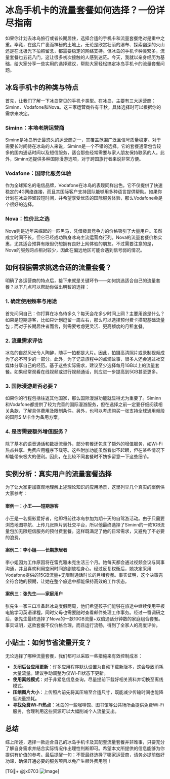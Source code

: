 # 冰岛手机卡的流量套餐如何选择？一份详尽指南

如果你计划去冰岛旅行或者长期居住，选择合适的手机卡和流量套餐绝对是重中之重。毕竟，在这片广袤而神秘的土地上，无论是欣赏壮丽的瀑布、探索幽深的火山还是在北极光下拍照留念，都需要稳定的网络支持。但冰岛的手机卡种类繁多，流量套餐也五花八门，这让很多初次接触的人感到迷茫。今天，我就以亲身经历为基础，给大家分享一些实用的选择建议，帮助大家轻松搞定冰岛手机卡的流量套餐问题。

## 冰岛手机卡的种类与特点

首先，让我们了解一下冰岛常见的手机卡类型。在冰岛，主要有三大运营商：Siminn、Vodafone和Nova。这三家运营商各有千秋，具体选择时可以根据你的需求来决定。

### Siminn：本地老牌运营商
Siminn是冰岛历史最悠久的运营商之一，其覆盖范围广泛且信号质量稳定。对于需要长时间待在冰岛的人来说，Siminn是一个不错的选择。它的套餐通常包含较多的国内通话时间以及短信服务，适合那些经常需要与家人朋友保持联系的人。此外，Siminn还提供多种国际漫游选项，对于跨国旅行者来说非常方便。

### Vodafone：国际化服务体验
作为全球知名的电信品牌，Vodafone在冰岛的表现同样出色。它不仅提供了快速稳定的4G网络连接，而且其国际客户支持团队能够用多种语言提供帮助。如果你计划在冰岛停留较短时间，并希望享受优质的国际服务体验，那么Vodafone会是个很好的选择。

### Nova：性价比之选
Nova则是近年来崛起的一匹黑马，凭借极具竞争力的价格吸引了大量用户。虽然成立时间不长，但它已经成功跻身冰岛主流运营商行列。Nova的流量套餐价格实惠，尤其适合预算有限但仍想拥有良好上网体验的朋友。不过需要注意的是，Nova的服务网点相对较少，因此在偏远地区可能会遇到信号弱的情况。

## 如何根据需求挑选合适的流量套餐？

明确了各运营商的特点后，接下来就是关键环节——如何挑选适合自己的流量套餐？以下几点可以帮助你做出明智的选择：

### 1. 确定使用频率与用途
首先问问自己：你打算在冰岛待多久？每天会花多少时间上网？主要用途是什么？如果是短期游客，比如只计划逗留一周左右，那么可以选择预付费卡搭配基础流量包；而对于长期居住者而言，则需要考虑更灵活、更高额度的月租套餐。

### 2. 流量需求评估
冰岛的自然风光令人陶醉，随手一拍都是大片。因此，拍摄高清照片或录制视频成为了必不可少的一部分。此外，为了记录旅程中的点滴故事，很多人还会通过社交媒体分享自己的经历。基于这些实际需求，建议至少选择每月1GB以上的流量套餐。如果经常观看在线视频或进行视频通话，则应进一步提高到5GB甚至更多。

### 3. 国际漫游是否必要？
如果你的行程包括往返其他国家，那么国际漫游功能就显得尤为重要了。Siminn和Vodafone都提供了较为完善的国际漫游服务，但在选择之前一定要仔细阅读相关条款，了解具体费用及限制条件。另外，也可以考虑购买一张支持全球通用频段的国际SIM卡作为备用方案。

### 4. 是否需要额外增值服务？
除了基本的语音通话和数据流量外，部分套餐还包含了额外的增值服务，如Wi-Fi热点共享、免费应用程序下载等。这些附加功能虽然看似不起眼，但在某些情况下却能带来极大的便利。因此，在比较不同套餐时不妨多留意一下这些细节。

## 实例分析：真实用户的流量套餐选择

为了让大家更加直观地理解上述理论知识的应用场景，这里列举几个真实的案例供大家参考：

#### 案例一：小王——短期游客
小王是一名摄影爱好者，他即将前往冰岛参加为期十天的自驾游活动。由于只需要浏览地图导航、上传几张照片到社交平台，所以他最终选择了Siminn的一款1GB流量包加无限短信服务的预付费套餐。这样既满足了他的日常需求，又避免了不必要的浪费。

#### 案例二：李小姐——长期旅居者
李小姐因为工作原因将在雷克雅未克生活三个月。她每天都会通过视频会议与同事沟通，并且喜欢利用空闲时间追剧放松身心。经过反复权衡后，她决定采用Vodafone提供的15GB流量+无限制通话时长的月租套餐。事实证明，这个决策完全符合她的预期，让她在整个旅途中都能保持高效的工作状态。

#### 案例三：张先生——家庭用户
张先生一家三口准备赴冰岛度假两周，他们希望孩子们能够在旅途中继续使用平板电脑学习英语课程，同时父母也需要随时查看邮件处理工作事务。经过一番调研之后，张先生最终选择了Nova的一款10GB流量+双倍通话分钟数的家庭组合套餐。事实证明，这款套餐不仅价格合理，而且运行流畅，得到了全家人的高度评价。

## 小贴士：如何节省流量开支？

无论选择了哪种流量套餐，我们都可以采取一些措施来有效控制成本：

- **关闭后台应用更新**：许多应用程序默认设置为自动下载新版本，这会导致消耗大量流量。建议手动调整为仅Wi-Fi状态下更新。
- **使用离线模式**：对于非紧急信息查询，尽量提前下载好相关资料并切换至离线模式。
- **压缩图片大小**：上传照片前先将其压缩至合适尺寸，既能减少传输时间也能降低流量损耗。
- **寻找免费Wi-Fi热点**：冰岛的一些咖啡馆、图书馆等公共场所会提供免费Wi-Fi服务，合理利用这些资源可以大幅削减个人流量支出。

## 总结

综上所述，选择一款适合自己的冰岛手机卡及其配套流量套餐并非难事，只要充分了解自身需求并结合实际情况作出理性判断即可。希望本文所提供的信息能够为你提供有价值的参考。最后提醒一句：不管最终选择了哪家运营商，请务必提前做好功课，确保开通必要的服务项目以免产生额外费用哦！

[TG💪+ @jx0703 ![Image](https://github.com/user-attachments/assets/dbca1d08-cadb-493c-b0ec-ad6f7a83f270)]